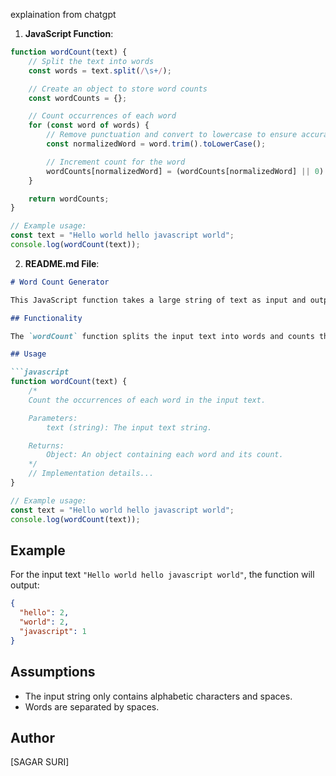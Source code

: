 explaination from chatgpt

1. **JavaScript Function**:

```javascript
function wordCount(text) {
    // Split the text into words
    const words = text.split(/\s+/);

    // Create an object to store word counts
    const wordCounts = {};

    // Count occurrences of each word
    for (const word of words) {
        // Remove punctuation and convert to lowercase to ensure accurate counting
        const normalizedWord = word.trim().toLowerCase();

        // Increment count for the word
        wordCounts[normalizedWord] = (wordCounts[normalizedWord] || 0) + 1;
    }

    return wordCounts;
}

// Example usage:
const text = "Hello world hello javascript world";
console.log(wordCount(text));
```

2. **README.md File**:

```markdown
# Word Count Generator

This JavaScript function takes a large string of text as input and outputs the count of each word present in the string.

## Functionality

The `wordCount` function splits the input text into words and counts the occurrences of each word. It then returns an object containing each word and its count.

## Usage

```javascript
function wordCount(text) {
    /*
    Count the occurrences of each word in the input text.

    Parameters:
        text (string): The input text string.

    Returns:
        Object: An object containing each word and its count.
    */
    // Implementation details...
}

// Example usage:
const text = "Hello world hello javascript world";
console.log(wordCount(text));
```

## Example

For the input text `"Hello world hello javascript world"`, the function will output:

```json
{
  "hello": 2,
  "world": 2,
  "javascript": 1
}
```

## Assumptions

- The input string only contains alphabetic characters and spaces.
- Words are separated by spaces.

## Author

[SAGAR SURI]
```